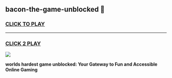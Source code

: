 
## bacon-the-game-unblocked 👋
<h3>
<a href="https://premium.freeplayer.one?title=bacon-the-game-unblocked&ref=14F">CLICK TO PLAY</a></h3>
<hr>

<h3>
<a href="https://premium.freeplayer.one?title=bacon-the-game-unblocked&ref=14F">CLICK 2 PLAY</a>
  
</h3>

<a href="https://premium.freeplayer.one?title=bacon-the-game-unblocked&ref=12F/"><img src="https://clearcache.store/games.png"></a>


**worlds hardest game unblocked: Your Gateway to Fun and Accessible Online Gaming**
